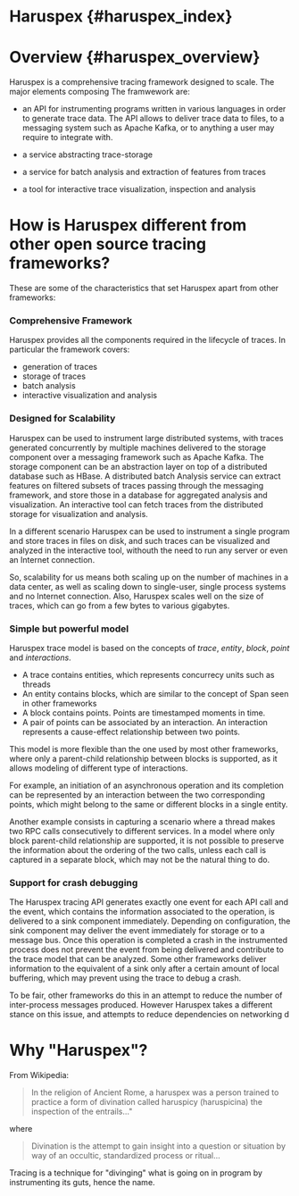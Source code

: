 Haruspex    {#haruspex_index}
===========

# Overview {#haruspex_overview}

Haruspex is a comprehensive tracing framework designed to scale. The major elements composing The framwework are:

- an API for instrumenting programs written in various languages in order to generate trace data.
  The API allows to deliver trace data to files, to a messaging system such as Apache Kafka, or to anything
  a user may require to integrate with.

- a service abstracting trace-storage

- a service for batch analysis and extraction of features from traces

- a tool for interactive trace visualization, inspection and analysis

# How is Haruspex different from other open source tracing frameworks?
These are some of the characteristics that set Haruspex apart from other frameworks:

### Comprehensive Framework
Haruspex provides all the components required in the lifecycle of traces. In particular the framework covers:
  * generation of traces
  * storage of traces
  * batch analysis
  * interactive visualization and analysis

### Designed for Scalability
Haruspex can be used to instrument large distributed systems, with traces generated concurrently by
multiple machines delivered to the storage component over a messaging framework such as Apache Kafka.
The storage component can be an abstraction layer on top of a distributed database such as HBase.
A distributed batch Analysis service can extract features on filtered subsets of traces passing
through the messaging framework, and store those in a database for aggregated analysis and
visualization. An interactive tool can fetch traces from the distributed storage for visualization
and analysis.

In a different scenario Haruspex can be used to instrument a single program and store traces in files on disk,
and such traces can be visualized and analyzed in the interactive tool, withouth the need to run any server
or even an Internet connection.

So, scalability for us means both scaling up on the number of machines in a data center, as well as scaling down
to single-user, single process systems and no Internet connection. Also, Haruspex scales well on the size of 
traces, which can go from a few bytes to various gigabytes.


### Simple but powerful model
Haruspex trace model is based on the concepts of <i>trace</i>, <i>entity</i>, <i>block</i>, <i>point</i> and <i>interactions</i>.
- A trace contains entities, which represents concurrecy units such as threads
- An entity contains blocks, which are similar to the concept of Span seen in other frameworks
- A block contains points. Points are timestamped moments in time. 
- A pair of points can be associated by an interaction. An interaction represents a cause-effect
  relationship between two points. 

This model is more flexible than the one used by most other frameworks, where only a parent-child
relationship between blocks is supported, as it allows modeling of different type of interactions.

For example, an initiation of an asynchronous operation and its completion can be represented by
an interaction between the two corresponding points, which might belong to the same or different
blocks in a single entity.

Another example consists in capturing a scenario where a thread makes two RPC calls consecutively to 
different services. In a model where only block parent-child relationship are supported, it is
not possible to preserve the information about the ordering of the two calls, unless each 
call is captured in a separate block, which may not be the natural thing to do.

### Support for crash debugging
The Haruspex tracing API generates exactly one event for each API call and the event, which contains 
the information associated to the operation, is delivered to a sink component immediately. Depending
on configuration, the sink component may deliver the event immediately for storage or to a message
bus. Once this operation is completed a crash in the instrumented process does not prevent
the event from being delivered and contribute to the trace model that can be analyzed. Some other
frameworks deliver information to the equivalent of a sink only after a certain amount of local
buffering, which may prevent using the trace to debug a crash.

To be fair, other frameworks do this in an attempt to reduce the number of inter-process messages
produced. However Haruspex takes a different stance on this issue, and attempts to reduce 
dependencies on networking d
 



# Why "Haruspex"?

From Wikipedia:

> In the religion of Ancient Rome, a haruspex was a person trained to practice a form of divination called haruspicy (haruspicina) the inspection of the entrails..."

where

> Divination is the attempt to gain insight into a question or situation by way of an occultic, standardized process or ritual...

Tracing is a technique for "divinging" what is going on in program by instrumenting its guts, hence the name. 
